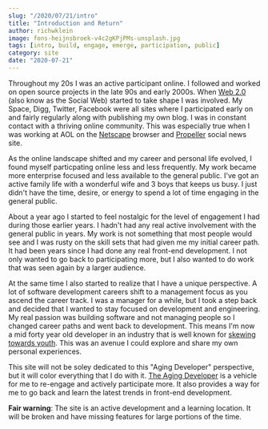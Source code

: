 ```yaml
---
slug: "/2020/07/21/intro"
title: "Introduction and Return"
author: richwklein
image: fons-heijnsbroek-v4c2gKPjPMs-unsplash.jpg
tags: [intro, build, engage, emerge, participation, public]
category: site
date: "2020-07-21"
---
```


Throughout my 20s I was an active participant online. I followed and worked on 
open source projects in the late 90s and early 2000s. When 
[Web 2.0](https://en.wikipedia.org/wiki/Web_2.0) (also know as the Social Web) 
started to take shape I was involved. My Space, Digg, Twitter, Facebook were all 
sites where I participated early on and fairly regularly along with publishing 
my own blog. I was in constant contact with a thriving online community. This 
was especially true when I was working at AOL on the 
[Netscape](https://en.wikipedia.org/wiki/Netscape_Navigator_9) browser and 
[Propeller](https://web.archive.org/web/*/http://propeller.com) social news site.

As the online landscape shifted and my career and personal life evolved, I 
found myself particpating online less and less frequently. My work became more 
enterprise focused and less available to the general public. I've got an active 
family life with a wonderful wife and 3 boys that keeps us busy. I just didn't 
have the time, desire, or energy to spend a lot of time engaging in the general 
public. 

About a year ago I started to feel nostalgic for the level of engagement I had 
during those earlier years. I hadn't had any real active involvement with the 
general public in years. My work is not something that most people would see and 
I was rusty on the skill sets that had given me my initial career path. It had 
been years since I had done any real front-end development. I not only wanted to 
go back to participating more, but I also wanted to do work that was seen again 
by a larger audience. 

At the same time I also started to realize that I have a unique perspective. A 
lot of software development careers shift to a management focus as you ascend 
the career track. I was a manager for a while, but I took a step back and decided 
that I wanted to stay focused on development and engineering. My real passion 
was building software and not managing people so I changed career paths and went 
back to development. This means I'm now a mid forty year old developer in an 
industry that is well known for 
[skewing towards youth](https://www.google.com/search?q=ageism+software+engineering&oq=ageism+software+engineering). This was an avenue I could explore and share my own personal experiences. 

This site will not be soley dedicated to this "Aging Developer" perspective, 
but it will color everything that I do with it. [The Aging Developer](/) is a 
vehicle for me to re-engage and actively participate more. It also provides a 
way for me to go back and learn the latest trends in front-end development.

**Fair warning**: The site is an active development and a learning location. It 
will be broken and have missing features for large portions of the time.
